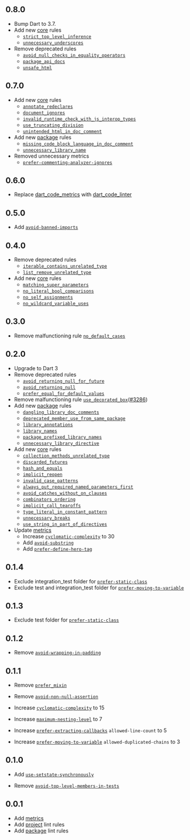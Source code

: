 ## 0.8.0

* Bump Dart to 3.7.
* Add new [core](./lib/core.yaml) rules
  * [`strict_top_level_inference`](https://dart.dev/tools/linter-rules/strict_top_level_inference)
  * [`unnecessary_underscores`](https://dart.dev/tools/linter-rules/unnecessary_underscores)
* Remove deprecated rules
  * [`avoid_null_checks_in_equality_operators`](https://dart.dev/tools/linter-rules/avoid_null_checks_in_equality_operators)
  * [`package_api_docs`](https://dart.dev/tools/linter-rules/package_api_docs)
  * [`unsafe_html`](https://dart.dev/tools/linter-rules/unsafe_html)

## 0.7.0

* Add new [core](./lib/core.yaml) rules
  * [`annotate_redeclares`](https://dart.dev/tools/linter-rules/annotate_redeclares)
  * [`document_ignores`](https://dart.dev/tools/linter-rules/annotate_redeclares)
  * [`invalid_runtime_check_with_js_interop_types`](https://dart.dev/tools/linter-rules/invalid_runtime_check_with_js_interop_types)
  * [`use_truncating_division`](https://dart.dev/tools/linter-rules/use_truncating_division)
  * [`unintended_html_in_doc_comment`](https://dart.dev/tools/linter-rules/unintended_html_in_doc_comment)
* Add new [package](./lib/package.yaml) rules
  * [`missing_code_block_language_in_doc_comment`](https://dart.dev/tools/linter-rules/missing_code_block_language_in_doc_comment)
  * [`unnecessary_library_name`](https://dart.dev/tools/linter-rules/unnecessary_library_name)
* Removed unnecessary metrics
  * [`prefer-commenting-analyzer-ignores`](https://dcl.apps.bancolombia.com/docs/rules/dart/prefer-commenting-analyzer-ignores)

## 0.6.0

* Replace [dart_code_metrics](https://pub.dev/packages/dart_code_metrics) with [dart_code_linter](https://pub.dev/packages/dart_code_linter)

## 0.5.0

* Add [`avoid-banned-imports`](https://dcm.dev/docs/rules/common/avoid-banned-imports/)

## 0.4.0

* Remove deprecated rules
  * [`iterable_contains_unrelated_type`](https://dart.dev/tools/linter-rules/iterable_contains_unrelated_type)
  * [`list_remove_unrelated_type`](https://dart.dev/tools/linter-rules/list_remove_unrelated_type)
* Add new [core](./lib/core.yaml) rules
  * [`matching_super_parameters`](https://dart.dev/tools/linter-rules/matching_super_parameters)
  * [`no_literal_bool_comparisons`](https://dart.dev/tools/linter-rules/no_literal_bool_comparisons)
  * [`no_self_assignments`](https://dart.dev/tools/linter-rules/no_self_assignments)
  * [`no_wildcard_variable_uses`](https://dart.dev/tools/linter-rules/no_wildcard_variable_uses)

## 0.3.0

* Remove malfunctioning rule [`no_default_cases`](https://dart.dev/tools/linter-rules/no_default_cases)

## 0.2.0

* Upgrade to Dart 3
* Remove deprecated rules
    * [`avoid_returning_null_for_future`](https://dart-lang.github.io/linter/lints/avoid_returning_null_for_future.html)
    * [`avoid_returning_null`](https://dart-lang.github.io/linter/lints/avoid_returning_null.html)
    * [`prefer_equal_for_default_values`](https://dart-lang.github.io/linter/lints/prefer_equal_for_default_values.html)
* Remove malfunctioning rule [`use_decorated_box`](https://dart-lang.github.io/linter/lints/use_decorated_box.html)([#3286](https://github.com/dart-lang/linter/issues/3286))
* Add new [package](./lib/package.yaml) rules
    * [`dangling_library_doc_comments`](https://dart-lang.github.io/linter/lints/dangling_library_doc_comments.html)
    * [`deprecated_member_use_from_same_package`](https://dart-lang.github.io/linter/lints/deprecated_member_use_from_same_package.html)
    * [`library_annotations`](https://dart-lang.github.io/linter/lints/library_annotations.html)
    * [`library_names`](https://dart-lang.github.io/linter/lints/library_names.html)
    * [`package_prefixed_library_names`](https://dart-lang.github.io/linter/lints/package_prefixed_library_names.html)
    * [`unnecessary_library_directive`](https://dart-lang.github.io/linter/lints/unnecessary_library_directive.html)
* Add new [core](./lib/core.yaml) rules
    * [`collection_methods_unrelated_type`](https://dart-lang.github.io/linter/lints/collection_methods_unrelated_type.html)
    * [`discarded_futures`](https://dart-lang.github.io/linter/lints/discarded_futures.html)
    * [`hash_and_equals`](https://dart-lang.github.io/linter/lints/hash_and_equals.html)
    * [`implicit_reopen`](https://dart-lang.github.io/linter/lints/implicit_reopen.html)
    * [`invalid_case_patterns`](https://dart-lang.github.io/linter/lints/invalid_case_patterns.html)
    * [`always_put_required_named_parameters_first`](https://dart-lang.github.io/linter/lints/always_put_required_named_parameters_first.html)
    * [`avoid_catches_without_on_clauses`](https://dart-lang.github.io/linter/lints/avoid_catches_without_on_clauses.html)
    * [`combinators_ordering`](https://dart-lang.github.io/linter/lints/combinators_ordering.html)
    * [`implicit_call_tearoffs`](https://dart-lang.github.io/linter/lints/implicit_call_tearoffs.html)
    * [`type_literal_in_constant_pattern`](https://dart-lang.github.io/linter/lints/type_literal_in_constant_pattern.html)
    * [`unnecessary_breaks`](https://dart-lang.github.io/linter/lints/unnecessary_breaks.html)
    * [`use_string_in_part_of_directives`](https://dart-lang.github.io/linter/lints/use_string_in_part_of_directives.html)
* Update [metrics][metrics-link]
  * Increase [`cyclomatic-complexity`][cyclomatic-complexity-link] to 30
  * Add [`avoid-substring`](https://dcm.dev/docs/individuals/rules/common/avoid-substring/)
  * Add [`prefer-define-hero-tag`](https://dcm.dev/docs/individuals/rules/flutter/prefer-define-hero-tag/)

## 0.1.4

* Exclude integration_test folder for [`prefer-static-class`][prefer-static-class-link]
* Exclude test and integration_test folder for [`prefer-moving-to-variable`][prefer-moving-to-variable-link]

## 0.1.3

* Exclude test folder for [`prefer-static-class`][prefer-static-class-link]

## 0.1.2

* Remove [`avoid-wrapping-in-padding`](https://dcm.dev/docs/individuals/rules/flutter/avoid-wrapping-in-padding)

## 0.1.1

* Remove [`prefer_mixin`](https://dart-lang.github.io/linter/lints/prefer_mixin.html)
* Remove [`avoid-non-null-assertion`](https://dartcodemetrics.dev/docs/rules/common/avoid-non-null-assertion)

* Increase [`cyclomatic-complexity`][cyclomatic-complexity-link] to 15
* Increase [`maximum-nesting-level`](https://dartcodemetrics.dev/docs/metrics/maximum-nesting-level) to 7
* Increase [`prefer-extracting-callbacks`](https://dartcodemetrics.dev/docs/rules/flutter/prefer-extracting-callbacks) `allowed-line-count` to 5
* Increase [`prefer-moving-to-variable`][prefer-moving-to-variable-link] `allowed-duplicated-chains` to 3

## 0.1.0

* Add [`use-setstate-synchronously`](https://dcm.dev/docs/individuals/rules/flutter/use-setstate-synchronously)

* Remove [`avoid-top-level-members-in-tests`](https://dartcodemetrics.dev/docs/rules/common/avoid-top-level-members-in-tests)

## 0.0.1

* Add [metrics][metrics-link]
* Add [project](./lib/analysis_options.yaml) lint rules
* Add [package](./lib/analysis_options_package.yaml) lint rules

[cyclomatic-complexity-link]: https://dartcodemetrics.dev/docs/metrics/cyclomatic-complexity

[prefer-static-class-link]: https://dartcodemetrics.dev/docs/rules/common/prefer-static-class

[prefer_equal_for_default_values_link]: https://dart-lang.github.io/linter/lints/prefer_equal_for_default_values.html

[prefer-moving-to-variable-link]: https://dcm.dev/docs/individuals/rules/common/prefer-moving-to-variable

[metrics-link]: ./lib/metrics.yaml
